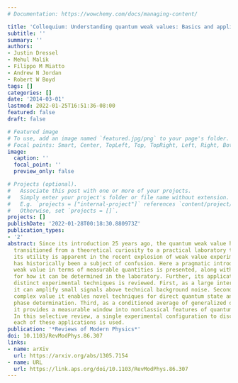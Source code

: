 ```yaml
---
# Documentation: https://wowchemy.com/docs/managing-content/

title: 'Colloquium: Understanding quantum weak values: Basics and applications'
subtitle: ''
summary: ''
authors:
- Justin Dressel
- Mehul Malik
- Filippo M Miatto
- Andrew N Jordan
- Robert W Boyd
tags: []
categories: []
date: '2014-03-01'
lastmod: 2022-01-25T16:51:36-08:00
featured: false
draft: false

# Featured image
# To use, add an image named `featured.jpg/png` to your page's folder.
# Focal points: Smart, Center, TopLeft, Top, TopRight, Left, Right, BottomLeft, Bottom, BottomRight.
image:
  caption: ''
  focal_point: ''
  preview_only: false

# Projects (optional).
#   Associate this post with one or more of your projects.
#   Simply enter your project's folder or file name without extension.
#   E.g. `projects = ["internal-project"]` references `content/project/deep-learning/index.md`.
#   Otherwise, set `projects = []`.
projects: []
publishDate: '2022-01-28T00:18:30.880973Z'
publication_types:
- '2'
abstract: Since its introduction 25 years ago, the quantum weak value has gradually
  transitioned from a theoretical curiosity to a practical laboratory tool. While
  its utility is apparent in the recent explosion of weak value experiments, its interpretation
  has historically been a subject of confusion. Here a pragmatic introduction to the
  weak value in terms of measurable quantities is presented, along with an explanation
  for how it can be determined in the laboratory. Further, its application to three
  distinct experimental techniques is reviewed. First, as a large interaction parameter
  it can amplify small signals above technical background noise. Second, as a measurable
  complex value it enables novel techniques for direct quantum state and geometric
  phase determination. Third, as a conditioned average of generalized observable eigenvalues
  it provides a measurable window into nonclassical features of quantum mechanics.
  In this selective review, a single experimental configuration to discuss and clarify
  each of these applications is used.
publication: '*Reviews of Modern Physics*'
doi: 10.1103/RevModPhys.86.307
links:
- name: arXiv
  url: https://arxiv.org/abs/1305.7154
- name: URL
  url: https://link.aps.org/doi/10.1103/RevModPhys.86.307
---
```

